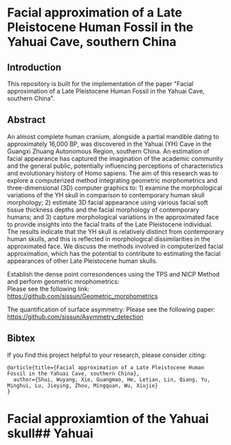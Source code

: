# Facial approximation of a Late Pleistocene Human Fossil in the Yahuai Cave, southern China


## Introduction

This repository is built for the implementation of the paper "Facial approximation of a Late Pleistocene Human Fossil in the Yahuai Cave, southern China".



## Abstract
An almost complete human cranium, alongside a partial mandible dating to approximately 16,000 BP, was discovered in the Yahuai (YH) Cave in the Guangxi Zhuang Autonomous Region, southern China. An estimation of facial appearance has captured the imagination of the academic community and the general public, potentially influencing perceptions of characteristics and evolutionary history of Homo sapiens. The aim of this research was to explore a computerized method integrating geometric morphometrics and three-dimensional (3D) computer graphics to: 1) examine the morphological variations of the YH skull in comparison to contemporary human skull morphology; 2) estimate 3D facial appearance using various facial soft tissue thickness depths and the facial morphology of contemporary humans; and 3) capture morphological variations in the approximated face to provide insights into the facial traits of the Late Pleistocene individual. The results indicate that the YH skull is relatively distinct from contemporary human skulls, and this is reflected in morphological dissimilarities in the approximated face. We discuss the methods involved in computerized facial approximation, which has the potential to contribute to estimating the facial appearances of other Late Pleistocene human skulls. 


Establish the dense point corresondences using the TPS and NICP Method and perform geometric mrophometrics:  
Please see the following link: https://github.com/sissun/Geometric_morphometrics

The quantification of surface asymmetry:
Please see the following paper: https://github.com/sissun/Asymmetry_detection


## Bibtex
If you find this project helpful to your research, please consider citing:

```
@article{title={Facial approximation of a Late Pleistocene Human Fossil in the Yahuai Cave, southern China},
  author={Shui, Wuyang, Xie, Guangmao, He, Letian, Lin, Qiang, Yu, Minghui, Lu, Jieying, Zhou, Mingquan, Wu, Xiujie} 
}
```
# Facial approxiamtion of the Yahuai skull## Yahuai
